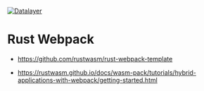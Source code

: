 [![Datalayer](https://raw.githubusercontent.com/datalayer/datalayer/main/res/logo/datalayer-25.svg?sanitize=true)](https://datalayer.io)

# Rust Webpack

- https://github.com/rustwasm/rust-webpack-template

- https://rustwasm.github.io/docs/wasm-pack/tutorials/hybrid-applications-with-webpack/getting-started.html
